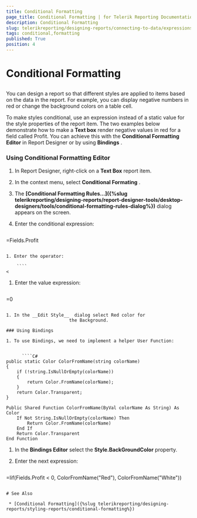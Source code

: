 ```yaml
---
title: Conditional Formatting
page_title: Conditional Formatting | for Telerik Reporting Documentation
description: Conditional Formatting
slug: telerikreporting/designing-reports/connecting-to-data/expressions/using-expressions/conditional-formatting
tags: conditional,formatting
published: True
position: 4
---
```


# Conditional Formatting



## 

You can design a report so that different styles are applied to items based             on the data in the report. For example, you can display negative numbers             in red or change the background colors on a table cell.             

To make styles conditional, use an expression instead of a static value             for the style properties of the report item. The two examples below demonstrate how to make a __Text box__              render negative values in red for a field called Profit. You can achieve this with the __Conditional Formatting Editor__  in Report Designer        or by using __Bindings__ .             

### Using Conditional Formatting Editor

1. In Report Designer, right-click on a __Text Box__  report item.               

1. In the context menu, select __Conditional Formating__ .               

1. The __[Conditional Formatting Rules...]({%slug telerikreporting/designing-reports/report-designer-tools/desktop-designers/tools/conditional-formatting-rules-dialog%})__  dialog appears on the screen.

1. Enter the conditional 
                            expression:

    ````
=Fields.Profit
````

1. Enter the operator:

    ````
<
````

1. Enter the value expression:

    ````
=0
````

1. In the __Edit Style__  dialog select Red color for
                        the Background.

### Using Bindings

1. To use Bindings, we need to implement a helper User Function:

    
      ````C#
public static Color ColorFromName(string colorName)
{
    if (!string.IsNullOrEmpty(colorName))
    {
        return Color.FromName(colorName);
    }
    return Color.Transparent;
}
````
````VB.NET
Public Shared Function ColorFromName(ByVal colorName As String) As Color
    If Not String.IsNullOrEmpty(colorName) Then
        Return Color.FromName(colorName)
    End If
    Return Color.Transparent
End Function
````

1. In the __Bindings Editor__                              select the __Style.BackGroundColor__  property.

1. Enter the next expression:

    ````
=Iif(Fields.Profit < 0, ColorFromName("Red"), ColorFromName("White"))
````

# See Also

 * [Conditional Formatting]({%slug telerikreporting/designing-reports/styling-reports/conditional-formatting%})
